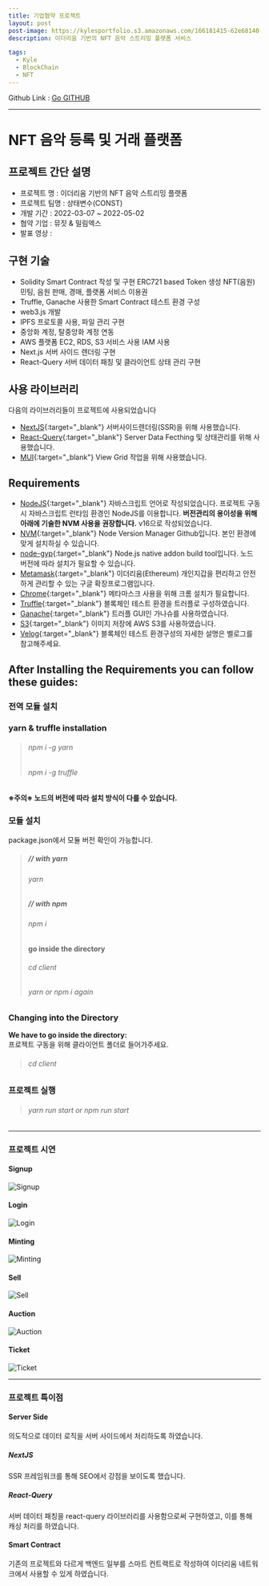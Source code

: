 ```yaml
---
title: 기업협약 프로젝트
layout: post
post-image: https://kylesportfolio.s3.amazonaws.com/166181415-62e68140-a732-45d3-b7c2-ae2cf411edac.png
description: 이더리움 기반의 NFT 음악 스트리밍 플랫폼 서비스

tags:
  - Kyle
  - BlockChain
  - NFT
---
```


Github Link : <a href="https://github.com/TeamConst/const">Go GITHUB</a>

<!-- 　　 Typescript ver. Link(진행 중) : <a href="https://github.com/pjh94/Const">Go GITHUB</a> -->

---

# NFT 음악 등록 및 거래 플랫폼

## 프로젝트 간단 설명

- 프로젝트 명 : 이더리움 기반의 NFT 음악 스트리밍 플랫폼
- 프로젝트 팀명 : 상태변수(CONST)
- 개발 기간 : 2022-03-07 ~ 2022-05-02
- 협약 기업 : 뮤짓 & 밀림엑스
- 발표 영상 :

## 구현 기술

- Solidity Smart Contract 작성 및 구현
  ERC721 based Token 생성
  NFT(음원) 민팅, 음원 판매, 경매, 플랫폼 서비스 이용권
- Truffle, Ganache 사용한 Smart Contract 테스트 환경 구성
- web3.js 개발
- IPFS 프로토콜 사용, 파일 관리 구현
- 중앙화 계정, 탈중앙화 계정 연동
- AWS 플랫폼 EC2, RDS, S3 서비스 사용
  IAM 사용
- Next.js 서버 사이드 렌더링 구현
- React-Query 서버 데이터 패칭 및 클라이언트 상태 관리 구현

## 사용 라이브러리

다음의 라이브러리들이 프로젝트에 사용되었습니다<br>

- [NextJS](https://nextjs.org/){:target="\_blank"} 서버사이드렌더링(SSR)을 위해 사용했습니다.
- [React-Query](https://react-query.tanstack.com/){:target="\_blank"} Server Data Fecthing 및 상태관리를 위해 사용했습니다.
- [MUI](https://mui.com/){:target="\_blank"} View Grid 작업을 위해 사용했습니다.

## Requirements

- [NodeJS](https://nodejs.org/ko/){:target="\_blank"} 자바스크립트 언어로 작성되었습니다. 프로젝트 구동 시 자바스크립트 런타임 환경인 NodeJS를 이용합니다. **버전관리의 용이성을 위해 아래에 기술한 NVM 사용을 권장합니다.** v16으로 작성되었습니다.
- [NVM](https://github.com/nvm-sh/nvm){:target="\_blank"} Node Version Manager Github입니다. 본인 환경에 맞게 설치하실 수 있습니다.
- [node-gyp](https://github.com/nodejs/node-gyp){:target="\_blank"} Node.js native addon build tool입니다. 노드 버전에 따라 설치가 필요할 수 있습니다.
- [Metamask](https://chrome.google.com/webstore/detail/metamask/nkbihfbeogaeaoehlefnkodbefgpgknn?hl=ko){:target="\_blank"} 이더리움(Ethereum) 개인지갑을 편리하고 안전하게 관리할 수 있는 구글 확장프로그램입니다.
- [Chrome](https://www.google.co.kr/chrome/?brand=YTUH&gclid=Cj0KCQjwpcOTBhCZARIsAEAYLuVysegwe_b6xHTfek9Q9_utUWYB4B28jNiiQDwDYr9cGL5wo9bkyHAaAoaJEALw_wcB&gclsrc=aw.ds){:target="\_blank"} 메타마스크 사용을 위해 크롬 설치가 필요합니다.
- [Truffle](https://trufflesuite.com/){:target="\_blank"} 블록체인 테스트 환경을 트러플로 구성하였습니다.
- [Ganache](https://trufflesuite.com/ganache/){:target="\_blank"} 트러플 GUI인 가나슈를 사용하였습니다.
- [S3](https://aws.amazon.com/ko/s3/){:target="\_blank"} 이미지 저장에 AWS S3를 사용하였습니다.
- [Velog](https://velog.io/@andy3638/%EB%B8%94%EB%A1%9D%EC%B2%B4%EC%9D%B8-%ED%85%8C%EC%8A%A4%ED%8A%B8%ED%99%98%EA%B2%BD-%EA%B5%AC%EC%84%B1%ED%95%98%EA%B8%B0){:target="\_blank"} 블록체인 테스트 환경구성의 자세한 설명은 벨로그를 참고해주세요.

## After Installing the Requirements you can follow these guides:

### 전역 모듈 설치

### yarn & truffle installation

> ###### npm i -g yarn
>
> ###### npm i -g truffle

**※주의※ 노드의 버전에 따라 설치 방식이 다를 수 있습니다.**

### 모듈 설치

package.json에서 모듈 버전 확인이 가능합니다.<br>

> ##### // with yarn
>
> ###### yarn
>
> ##### // with npm
>
> ###### npm i
>
> **go inside the directory**
>
> ###### cd client
>
> ###### yarn or npm i again

### Changing into the Directory

**We have to go inside the directory:**<br>
프로젝트 구동을 위해 클라이언트 폴더로 들어가주세요.

> ###### cd client

### 프로젝트 실행

> ###### yarn run start or npm run start

---

### 프로젝트 시연

#### Signup

![Signup](https://kylesportfolio.s3.amazonaws.com/Const/Signup.gif)

#### Login

![Login](https://user-images.githubusercontent.com/88130007/167329186-3ee2f105-b803-450a-8a17-da1b83acb577.gif)

#### Minting

![Minting](https://kylesportfolio.s3.amazonaws.com/Const/Minting.gif)

#### Sell

![Sell](https://kylesportfolio.s3.amazonaws.com/Const/%ED%8C%90%EB%A7%A4.gif)

#### Auction

![Auction](https://kylesportfolio.s3.amazonaws.com/Const/%EA%B2%BD%EB%A7%A4.gif)

#### Ticket

![Ticket](https://kylesportfolio.s3.amazonaws.com/Const/%EC%9D%B4%EC%9A%A9%EA%B6%8C.gif)

---

### 프로젝트 특이점

#### Server Side

의도적으로 데이터 로직을 서버 사이드에서 처리하도록 하였습니다.

##### NextJS

SSR 프레임워크를 통해 SEO에서 강점을 보이도록 했습니다.

##### React-Query

서버 데이터 패칭을 react-query 라이브러리를 사용함으로써 구현하였고, 이를 통해 캐싱 처리를 하였습니다.

#### Smart Contract

기존의 프로젝트와 다르게 백엔드 일부를 스마트 컨트랙트로 작성하여 이더리움 네트워크에서 사용할 수 있게 하였습니다.

<!-- #### nivo -->
